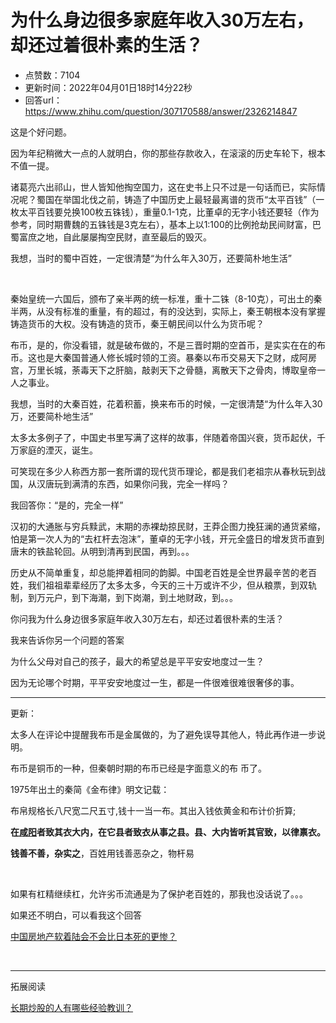 # 为什么身边很多家庭年收入30万左右，却还过着很朴素的生活？
- 点赞数：7104
- 更新时间：2022年04月01日18时14分22秒
- 回答url：https://www.zhihu.com/question/307170588/answer/2326214847
<body>
 <p data-pid="c3es9ZmA">这是个好问题。</p>
 <p data-pid="WPl6Y_Mr">因为年纪稍微大一点的人就明白，你的那些存款收入，在滚滚的历史车轮下，根本不值一提。</p>
 <p data-pid="bejziJq1">诸葛亮六出祁山，世人皆知他掏空国力，这在史书上只不过是一句话而已，实际情况呢？蜀国在举国北伐之前，铸造了中国历史上最轻最离谱的货币“太平百钱”（一枚太平百钱要兑换100枚五铢钱），重量0.1-1克，比董卓的无字小钱还要轻（作为参考，同时期曹魏的五铢钱是3克左右），基本上以1:100的比例抢劫民间财富，巴蜀富庶之地，自此屡屡掏空民财，直至最后的毁灭。</p>
 <p data-pid="SG3AEYqP">我想，当时的蜀中百姓，一定很清楚“为什么年入30万，还要简朴地生活”</p>
 <p class="ztext-empty-paragraph"><br></p>
 <p data-pid="nH5-hMOq">秦始皇统一六国后，颁布了亲半两的统一标准，重十二铢（8-10克），可出土的秦半两，从没有标准的重量，有的超过，有的没达到，实际上，秦王朝根本没有掌握铸造货币的大权。没有铸造的货币，秦王朝民间以什么为货币呢？</p>
 <p data-pid="dJc75yQ7">布币，是的，你没看错，就是破布做的，不是三晋时期的空首币，是实实在在的布币。这也是大秦国普通人修长城时领的工资。暴秦以布币交易天下之财，成阿房宫，万里长城，荼毒天下之肝脑，敲剥天下之骨髓，离散天下之骨肉，博取皇帝一人之事业。</p>
 <p data-pid="ZonuILBe">我想，当时的大秦百姓，花着积蓄，换来布币的时候，一定很清楚“为什么年入30万，还要简朴地生活”</p>
 <p data-pid="NPhjVwOe">太多太多例子了，中国史书里写满了这样的故事，伴随着帝国兴衰，货币起伏，千万家庭的湮灭，诞生。</p>
 <p data-pid="cuCFLIon">可笑现在多少人称西方那一套所谓的现代货币理论，都是我们老祖宗从春秋玩到战国，从汉唐玩到满清的东西，如果你问我，完全一样吗？</p>
 <p data-pid="TOXG0ifH">我回答你：“是的，完全一样”</p>
 <p data-pid="sjhBRkdF">汉初的大通胀与穷兵黩武，末期的赤裸劫掠民财，王莽企图力挽狂澜的通货紧缩，怕是第一次人为的“去杠杆去泡沫”，董卓的无字小钱，开元全盛日的增发货币直到唐末的铁盐轮回。从明到清再到民国，再到。。。</p>
 <p data-pid="zsd-jPUF">历史从不简单重复，却总能押着相同的韵脚。中国老百姓是全世界最辛苦的老百姓，我们祖祖辈辈经历了太多太多，今天的三十万或许不少，但从粮票，到双轨制，到万元户，到下海潮，到下岗潮，到土地财政，到。。。</p>
 <p data-pid="06wBP5cd">你问我为什么身边很多家庭年收入30万左右，却还过着很朴素的生活？</p>
 <p data-pid="hCMB-kK2">我来告诉你另一个问题的答案</p>
 <p data-pid="fNYhHh6g">为什么父母对自己的孩子，最大的希望总是平平安安地度过一生？</p>
 <p data-pid="AO7NL9jy">因为无论哪个时期，平平安安地度过一生，都是一件很难很难很奢侈的事。</p>
 <hr>
 <p data-pid="4JDdX1M7">更新：</p>
 <p data-pid="sMX_pnV2">太多人在评论中提醒我布币是金属做的，为了避免误导其他人，特此再作进一步说明。</p>
 <p data-pid="v-eE-z1N">布币是铜币的一种，但秦朝时期的布币已经是字面意义的布 币了。</p>
 <p data-pid="FgEABzV4">1975年出土的秦简《金布律》明文记载：</p>
 <p data-pid="A5IQ5TuQ">布帛规格长八尺宽二尺五寸,钱十一当一布。其出入钱依黄金和布计价折算;</p>
 <p data-pid="zZjzqXor"><b>在<a href="https://link.zhihu.com/?target=https%3A//baike.baidu.com/item/%25E5%2592%25B8%25E9%2598%25B3" class=" wrap external" target="_blank" rel="nofollow noreferrer">咸阳</a>者致其衣大内，在它县者致衣从事之县。县、大内皆听其官致，以律禀衣。</b></p>
 <p data-pid="tyGEFCKb"><b>钱善不善，杂实之</b>，百姓用钱善恶杂之，物杆易</p>
 <p class="ztext-empty-paragraph"><br></p>
 <p data-pid="f-r1B-Da">如果有杠精继续杠，允许劣币流通是为了保护老百姓的，那我也没话说了。。。</p>
 <p data-pid="bp-BNjJ7">如果还不明白，可以看我这个回答</p>
 <p data-pid="vEmXALfx"><a href="https://www.zhihu.com/question/319373728/answer/2327672428" class="internal">中国房地产软着陆会不会比日本死的更惨？</a></p>
 <p class="ztext-empty-paragraph"><br></p>
 <hr>
 <p data-pid="EdNxJ6It">拓展阅读</p>
 <p data-pid="Ytnfa3W4"><a href="https://www.zhihu.com/question/30083453/answer/2417681532" class="internal">长期炒股的人有哪些经验教训？</a></p>
</body>